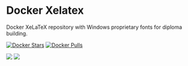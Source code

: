 Docker Xelatex
==============

Docker XeLaTeX repository with Windows proprietary fonts for diploma building.

[![Docker Stars](https://img.shields.io/docker/stars/ajiob/docker-xelatex-fonts.svg?style=flat-square)]()
[![Docker Pulls](https://img.shields.io/docker/pulls/ajiob/docker-xelatex-fonts.svg?style=flat-square)]()

[![](https://images.microbadger.com/badges/image/ajiob/docker-xelatex-fonts.svg)](https://microbadger.com/images/ajiob/docker-xelatex-fonts "Get your own image badge on microbadger.com")
[![](https://images.microbadger.com/badges/version/ajiob/docker-xelatex-fonts.svg)](https://microbadger.com/images/ajiob/docker-xelatex-fonts "Get your own version badge on microbadger.com")

